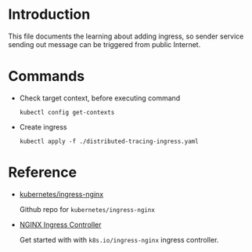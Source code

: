 # Introduction

This file documents the learning about adding ingress, so sender service sending out message can be triggered from public Internet.

# Commands

- Check target context, 
  before executing command

  ``` shell
  kubectl config get-contexts
  ```

- Create ingress

  ``` shell
  kubectl apply -f ./distributed-tracing-ingress.yaml
  ```


# Reference

- [kubernetes/ingress-nginx](https://github.com/kubernetes/ingress-nginx)
  
  Github repo for `kubernetes/ingress-nginx`

- [ NGINX Ingress Controller ](https://kubernetes.github.io/ingress-nginx/deploy/)
  
  Get started with with `k8s.io/ingress-nginx` ingress controller.
